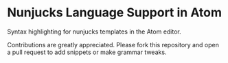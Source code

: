 # Nunjucks Language Support in Atom

Syntax highlighting for nunjucks templates in the Atom editor.

Contributions are greatly appreciated.
Please fork this repository and open a pull request to add snippets or make grammar tweaks.
